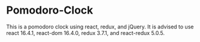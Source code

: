 # Pomodoro-Clock
This is a pomodoro clock using react, redux, and jQuery. It is advised to use react 16.4.1, react-dom 16.4.0, redux 3.7.1,
and react-redux 5.0.5.
